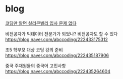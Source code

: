 # blog 

[코딩만 알면 실리콘벨리 입사 문제 없다](https://blog.naver.com/abccoding/222432197192)

비전공자가 빅데이터 전문가가 되었나? 비전공자도 할 수 있다 <https://blog.naver.com/abccoding/222433175312>

초5 학부모 대상 코딩 강의 준비 <https://blog.naver.com/abccoding/222435187906>

중국 주재원들의 중국어 고민사항 <https://blog.naver.com/abccoding/222435264604>
